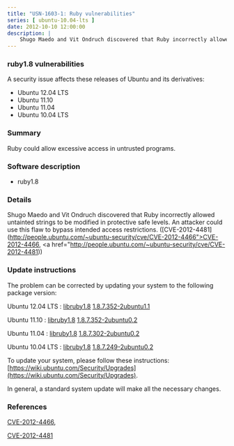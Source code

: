 ```yaml
---
title: "USN-1603-1: Ruby vulnerabilities"
series: [ ubuntu-10.04-lts ]
date: 2012-10-10 12:00:00
description: |
    Shugo Maedo and Vit Ondruch discovered that Ruby incorrectly allowed untainted strings to be modified in protective safe levels. An attacker could use this flaw to bypass intended access restrictions. ([CVE-2012-4481](http://people.ubuntu.com/~ubuntu-security/cve/CVE-2012-4466">CVE-2012-4466</a>, <a href="http://people.ubuntu.com/~ubuntu-security/cve/CVE-2012-4481)) 
--- 
```

 
### ruby1.8 vulnerabilities

A security issue affects these releases of Ubuntu and its derivatives:

* Ubuntu 12.04 LTS
* Ubuntu 11.10
* Ubuntu 11.04
* Ubuntu 10.04 LTS

### Summary

Ruby could allow excessive access in untrusted programs. 

### Software description

* ruby1.8 

### Details

Shugo Maedo and Vit Ondruch discovered that Ruby incorrectly allowed untainted strings to be modified in protective safe levels. An attacker could use this flaw to bypass intended access restrictions. ([CVE-2012-4481](http://people.ubuntu.com/~ubuntu-security/cve/CVE-2012-4466">CVE-2012-4466</a>, <a href="http://people.ubuntu.com/~ubuntu-security/cve/CVE-2012-4481)) 

### Update instructions

The problem can be corrected by updating your system to the following package version:

Ubuntu 12.04 LTS
 : [libruby1.8](https://launchpad.net/ubuntu/+source/ruby1.8) <span> [1.8.7.352-2ubuntu1.1](https://launchpad.net/ubuntu/+source/ruby1.8/1.8.7.352-2ubuntu1.1) </span> 

Ubuntu 11.10
 : [libruby1.8](https://launchpad.net/ubuntu/+source/ruby1.8) <span> [1.8.7.352-2ubuntu0.2](https://launchpad.net/ubuntu/+source/ruby1.8/1.8.7.352-2ubuntu0.2) </span> 

Ubuntu 11.04
 : [libruby1.8](https://launchpad.net/ubuntu/+source/ruby1.8) <span> [1.8.7.302-2ubuntu0.2](https://launchpad.net/ubuntu/+source/ruby1.8/1.8.7.302-2ubuntu0.2) </span> 

Ubuntu 10.04 LTS
 : [libruby1.8](https://launchpad.net/ubuntu/+source/ruby1.8) <span> [1.8.7.249-2ubuntu0.2](https://launchpad.net/ubuntu/+source/ruby1.8/1.8.7.249-2ubuntu0.2) </span> 

To update your system, please follow these instructions: [https://wiki.ubuntu.com/Security/Upgrades](https://wiki.ubuntu.com/Security/Upgrades).

In general, a standard system update will make all the necessary changes. 

### References

 [CVE-2012-4466](http://people.ubuntu.com/~ubuntu-security/cve/CVE-2012-4466), 

 [CVE-2012-4481](http://people.ubuntu.com/~ubuntu-security/cve/CVE-2012-4481)
 
